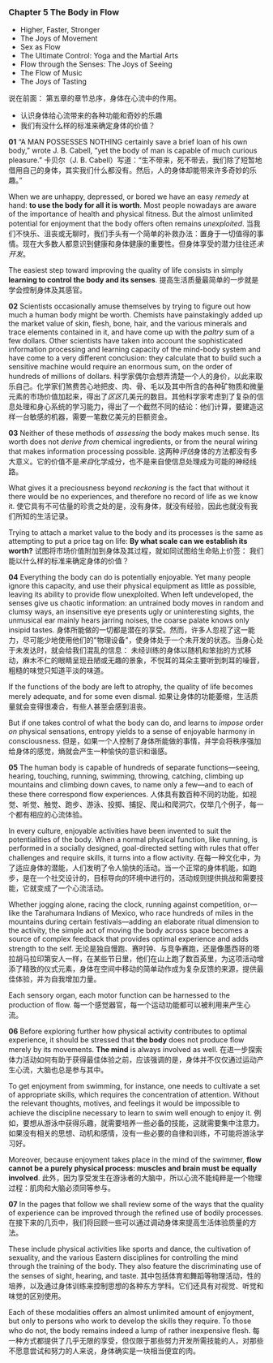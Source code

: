 ### Chapter 5 The Body in Flow
* Higher, Faster, Stronger
* The Joys of Movement
* Sex as Flow
* The Ultimate Control: Yoga and the Martial Arts
* Flow through the Senses: The Joys of Seeing
* The Flow of Music
* The Joys of Tasting

说在前面：
第五章的章节总序，身体在心流中的作用。
* 认识身体给心流带来的各种功能和奇妙的乐趣
* 我们有没什么样的标准来确定身体的价值？

**01**
“A MAN POSSESSES NOTHING certainly save a brief loan of his own body,” wrote J. B. Cabell, “yet the body of man is capable of much curious pleasure.” 
卡贝尔（J. B. Cabell）写道：“生不带来，死不带去，我们除了短暂地借用自己的身体，其实我们什么都没有。然后，人的身体却能带来许多奇妙的乐趣。”

When we are unhappy, depressed, or bored we have an easy *remedy* at hand: **to use the body for all it is worth**. Most people nowadays are aware of the importance of health and physical fitness. But the almost unlimited potential for enjoyment that the body offers often remains *unexploited*. 
当我们不快乐、沮丧或无聊时，我们手头有一个简单的补救办法：置身于一切值得的事情。现在大多数人都意识到健康和身体健康的重要性。但身体享受的潜力往往还*未开发*。

The easiest step toward improving the quality of life consists in simply **learning to control the body and its senses**.
提高生活质量最简单的一步就是学会控制身体及其感官。

**02**
Scientists occasionally amuse themselves by trying to figure out how much a human body might be worth. Chemists have painstakingly added up the market value of skin, flesh, bone, hair, and the various minerals and trace elements contained in it, and have come up with the *paltry* sum of a few dollars. Other scientists have taken into account the sophisticated information processing and learning capacity of the mind-body system and have come to a very different conclusion: they calculate that to build such a sensitive machine would require an enormous sum, on the order of hundreds of millions of dollars.
科学家偶尔会想弄清楚一个人的身价，以此来取乐自己。化学家们煞费苦心地把皮、肉、骨、毛以及其中所含的各种矿物质和微量元素的市场价值加起来，得出了*区区*几美元的数目。其他科学家考虑到了复杂的信息处理和身心系统的学习能力，得出了一个截然不同的结论：他们计算，要建造这样一台敏感的机器，需要一笔数亿美元的巨额资金。

**03**
Neither of these methods of *assessing* the body makes much sense. Its worth does not *derive from* chemical ingredients, or from the neural wiring that makes information processing possible. 
这两种*评估*身体的方法都没有多大意义。它的价值不是*来自*化学成分，也不是来自使信息处理成为可能的神经线路。

What gives it a preciousness beyond *reckoning* is the fact that without it there would be no experiences, and therefore no record of life as we know it. 
使它具有不可估量的珍贵之处的是，没有身体，就没有经验，因此也就没有我们所知的生活记录。

Trying to attach a market value to the body and its processes is the same as attempting to put a price tag on life: 
**By what scale can we establish its worth?**
试图将市场价值附加到身体及其过程，就如同试图给生命贴上价签：
我们能以什么样的标准来确定身体的价值？

**04**
Everything the body can do is potentially enjoyable. Yet many people ignore this capacity, and use their physical equipment as little as possible, leaving its ability to provide flow unexploited. When left undeveloped, the senses give us chaotic information: 
an untrained body moves in random and clumsy ways, an insensitive eye presents ugly or uninteresting sights, the unmusical ear mainly hears jarring noises, the coarse palate knows only insipid tastes. 
身体所能做的一切都是潜在的享受。然而，许多人忽视了这一能力，尽可能少地使用他们的"物理设备"，使身体处于一个未开发的状态。当身心处于未发达时，就会给我们混乱的信息：
未经训练的身体以随机和笨拙的方式移动，麻木不仁的眼睛呈现丑陋或无趣的景象，不悦耳的耳朵主要听到刺耳的噪音，粗糙的味觉只知道平淡的味道。

If the functions of the body are left to atrophy, the quality of life becomes merely adequate, and for some even dismal. 
如果让身体的功能萎缩，生活质量就会变得很凑合，有些人甚至会感到沮丧。

But if one takes control of what the body can do, and learns to *impose* order *on* physical sensations, entropy yields to a sense of enjoyable harmony in consciousness.
但是，如果一个人控制了身体所能做的事情，并学会将秩序强加给身体的感觉，熵就会产生一种愉快的意识和谐感。

**05**
The human body is capable of hundreds of separate functions—seeing, hearing, touching, running, swimming, throwing, catching, climbing up mountains and climbing down caves, to name only a few—and to each of these there correspond flow experiences. 
人体具有数百种不同的功能，如视觉、听觉、触觉、跑步、游泳、投掷、捕捉、爬山和爬洞穴，仅举几个例子，每一个都有相应的心流体验。

In every culture, enjoyable activities have been invented to suit the potentialities of the body. When a normal physical function, like running, is performed in a socially designed, goal-directed setting with rules that offer challenges and require skills, it turns into a flow activity. 
在每一种文化中，为了适应身体的潜能，人们发明了令人愉快的活动。当一个正常的身体机能，如跑步，是在一个社交设计的，目标导向的环境中进行的，活动规则提供挑战和需要技能，它就变成了一个心流活动。

Whether jogging alone, racing the clock, running against competition, or—like the Tarahumara Indians of Mexico, who race hundreds of miles in the mountains during certain festivals—adding an elaborate ritual dimension to the activity, the simple act of moving the body across space becomes a source of complex feedback that provides optimal experience and adds strength to the self. 
无论是独自慢跑、赛时钟、与竞争赛跑，还是像墨西哥的塔拉胡马拉印第安人一样，在某些节日里，他们在山上跑了数百英里，为这项活动增添了精致的仪式元素，身体在空间中移动的简单动作成为复杂反馈的来源，提供最佳体验，并为自我增加力量。

Each sensory organ, each motor function can be harnessed to the production of flow.
每一个感觉器官，每一个运动功能都可以被利用来产生心流。

**06**
Before exploring further how physical activity contributes to optimal experience, it should be stressed that **the body** does not produce flow merely by its movements. **The mind** is always involved as well. 
在进一步探索体力活动如何有助于获得最佳体验之前，应该强调的是，身体并不仅仅通过运动产生心流，大脑也总是参与其中。

To get enjoyment from swimming, for instance, one needs to cultivate a set of appropriate skills, which requires the concentration of attention. Without the relevant thoughts, motives, and feelings it would be impossible to achieve the discipline necessary to learn to swim well enough to enjoy it. 
例如，要想从游泳中获得乐趣，就需要培养一些必备的技能，这就需要集中注意力。如果没有相关的思想、动机和感情，没有一些必要的自律和训练，不可能将游泳学习好。

Moreover, because enjoyment takes place in the mind of the swimmer, **flow cannot be a purely physical process: muscles and brain must be equally involved**.
此外，因为享受发生在游泳者的大脑中，所以心流不能纯粹是一个物理过程：肌肉和大脑必须同等参与。

**07**
In the pages that follow we shall review some of the ways that the quality of experience can be improved through the refined use of bodily processes. 
在接下来的几页中，我们将回顾一些可以通过调动身体来提高生活体验质量的方法。

These include physical activities like sports and dance, the cultivation of sexuality, and the various Eastern disciplines for controlling the mind through the training of the body. They also feature the discriminating use of the senses of sight, hearing, and taste. 
其中包括体育和舞蹈等物理活动，性的培养，以及通过身体训练来控制思想的各种东方学科。它们还具有对视觉、听觉和味觉的区别使用。

Each of these modalities offers an almost unlimited amount of enjoyment, but only to persons who work to develop the skills they require. To those who do not, the body remains indeed a lump of rather inexpensive flesh.
每一种方式都提供了几乎无限的享受，但仅限于那些努力开发所需技能的人，对那些不愿意尝试和努力的人来说，身体确实是一块相当便宜的肉。
